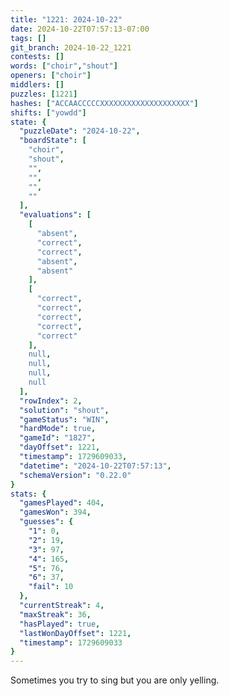 ```yaml
---
title: "1221: 2024-10-22"
date: 2024-10-22T07:57:13-07:00
tags: []
git_branch: 2024-10-22_1221
contests: []
words: ["choir","shout"]
openers: ["choir"]
middlers: []
puzzles: [1221]
hashes: ["ACCAACCCCCXXXXXXXXXXXXXXXXXXXX"]
shifts: ["yowdd"]
state: {
  "puzzleDate": "2024-10-22",
  "boardState": [
    "choir",
    "shout",
    "",
    "",
    "",
    ""
  ],
  "evaluations": [
    [
      "absent",
      "correct",
      "correct",
      "absent",
      "absent"
    ],
    [
      "correct",
      "correct",
      "correct",
      "correct",
      "correct"
    ],
    null,
    null,
    null,
    null
  ],
  "rowIndex": 2,
  "solution": "shout",
  "gameStatus": "WIN",
  "hardMode": true,
  "gameId": "1827",
  "dayOffset": 1221,
  "timestamp": 1729609033,
  "datetime": "2024-10-22T07:57:13",
  "schemaVersion": "0.22.0"
}
stats: {
  "gamesPlayed": 404,
  "gamesWon": 394,
  "guesses": {
    "1": 0,
    "2": 19,
    "3": 97,
    "4": 165,
    "5": 76,
    "6": 37,
    "fail": 10
  },
  "currentStreak": 4,
  "maxStreak": 36,
  "hasPlayed": true,
  "lastWonDayOffset": 1221,
  "timestamp": 1729609033
}
---
```

<!-- more -->
Sometimes you try to sing but you are only yelling. 
